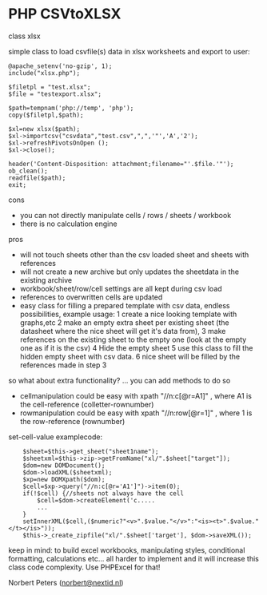 PHP CSVtoXLSX
============

class xlsx

simple class to load csvfile(s) data in xlsx worksheets and export to user:
    
    @apache_setenv('no-gzip', 1);
    include("xlsx.php");
    
    $filetpl = "test.xlsx";
    $file = "testexport.xlsx";
    
    $path=tempnam('php://temp', 'php');
    copy($filetpl,$path);
    
    $xl=new xlsx($path);
    $xl->importcsv("csvdata","test.csv",",",'"','A','2');
    $xl->refreshPivotsOnOpen ();
    $xl->close();
    
    header('Content-Disposition: attachment;filename="'.$file.'"');
    ob_clean();   
    readfile($path);
    exit;
    
    
cons
- you can not directly manipulate cells / rows / sheets / workbook
- there is no calculation engine

pros
- will not touch sheets other than the csv loaded sheet and sheets with references
- will not create a new archive but only updates the sheetdata in the existing archive
- workbook/sheet/row/cell settings are all kept during csv load
- references to overwritten cells are updated
- easy class for filling a prepared template with csv data, endless possibilities, example usage:
    1 create a nice looking template with graphs,etc 
    2 make an empty extra sheet per existing sheet (the datasheet where the nice sheet will get it's data from), 
    3 make references on the existing sheet to the empty one (look at the empty one as if it is the csv) 
    4 Hide the empty sheet
    5 use this class to fill the hidden empty sheet with csv data.
    6 nice sheet will be filled by the references made in step 3
    
    
so what about extra functionality? 
... you can add methods to do so 

- cellmanipulation could be easy with xpath "//n:c[@r=A1]" , where A1 is the cell-reference (colletter-rownumber) 
- rowmanipulation could be easy with xpath "//n:row[@r=1]" , where 1 is the row-reference (rownumber) 

set-cell-value examplecode:
    
        $sheet=$this->get_sheet("sheet1name");
        $sheetxml=$this->zip->getFromName("xl/".$sheet["target"]);
        $dom=new DOMDocument();
        $dom->loadXML($sheetxml);
        $xp=new DOMXpath($dom);
        $cell=$xp->query("//n:c[@r='A1']")->item(0);
        if(!$cell) {//sheets not always have the cell
            $cell=$dom->createElement('c.....
            ...
        }
        setInnerXML($cell,($numeric?"<v>".$value."</v>":"<is><t>".$value."</t></is>"));
        $this->_create_zipfile("xl/".$sheet['target'], $dom->saveXML());
    
keep in mind:
to build excel workbooks, manipulating styles, conditional formatting, calculations etc... 
all harder to implement and it will increase this class code complexity. 
Use PHPExcel for that!
    
    
Norbert Peters (norbert@nextid.nl)
